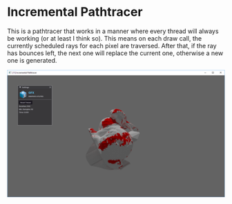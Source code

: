 # Incremental Pathtracer

This is a pathtracer that works in a manner where every thread will always be working (or at least I think so).
This means on each draw call, the currently scheduled rays for each pixel are traversed. After that, if the ray has bounces left, the next one will replace the current one, otherwise a new one is generated.

![](pt.png)
